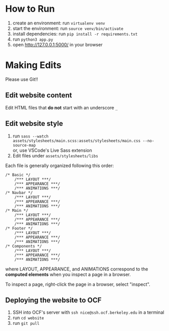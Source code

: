 # How to Run

1. create an environment: run `virtualenv venv`
2. start the environment: run `source venv/bin/activate`
3. install dependencies: run `pip install -r requirements.txt`
4. run `python3 app.py`
5. open http://127.0.0.1:5000/ in your browser

# Making Edits

Please use Git!!

## Edit website content

Edit HTML files that **do not** start with an underscore `_`

## Edit website style

1. run `sass --watch assets/stylesheets/main.scss:assets/stylesheets/main.css --no-source-map`
   <br> or, use VSCode's Live Sass extension
2. Edit files under `assets/stylesheets/libs`

Each file is generally organized following this order:

```
/* Basic */
    /*** LAYOUT ***/
    /*** APPEARANCE ***/
    /*** ANIMATIONS ***/
/* Navbar */
    /*** LAYOUT ***/
    /*** APPEARANCE ***/
    /*** ANIMATIONS ***/
/* Main */
    /*** LAYOUT ***/
    /*** APPEARANCE ***/
    /*** ANIMATIONS ***/
/* Footer */
    /*** LAYOUT ***/
    /*** APPEARANCE ***/
    /*** ANIMATIONS ***/
/* Components */
    /*** LAYOUT ***/
    /*** APPEARANCE ***/
    /*** ANIMATIONS ***/
```

where LAYOUT, APPEARANCE, and ANIMATIONS correspond to the **computed elements** when you inspect a page in a browser.

To inspect a page, right-click the page in a browser, select "inspect".

## Deploying the website to OCF

1. SSH into OCF's server with `ssh nice@ssh.ocf.berkeley.edu` in a terminal
2. run `cd website`
3. run `git pull`
